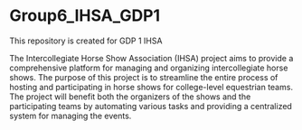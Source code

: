# Group6_IHSA_GDP1
This repository is created for GDP 1 IHSA 

The Intercollegiate Horse Show Association (IHSA) project aims to provide a comprehensive platform for managing and organizing intercollegiate horse shows. The purpose of this project is to streamline the entire process of hosting and participating in horse shows for college-level equestrian teams. The project will benefit both the organizers of the shows and the participating teams by automating various tasks and providing a centralized system for managing the events.
